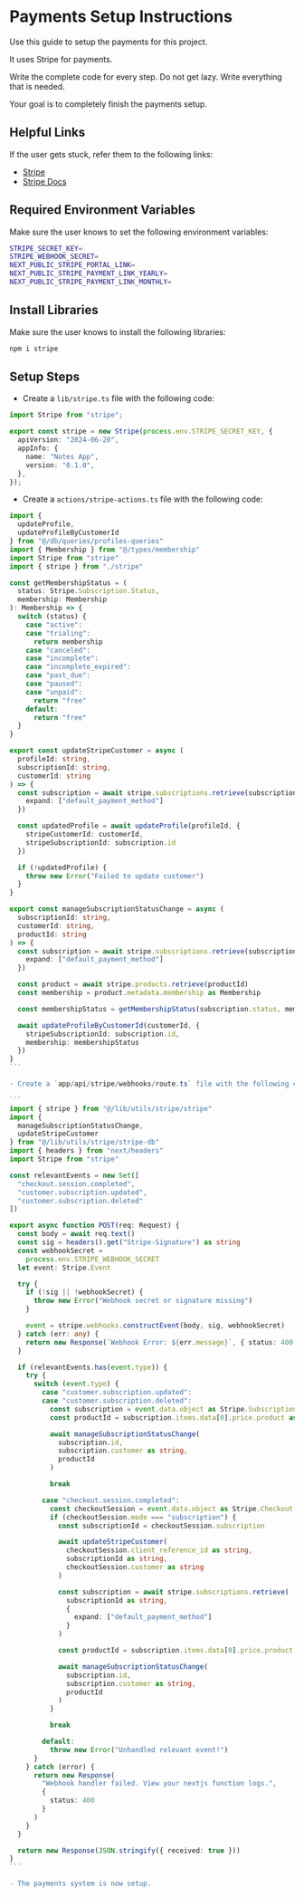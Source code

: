 # Payments Setup Instructions

Use this guide to setup the payments for this project.

It uses Stripe for payments.

Write the complete code for every step. Do not get lazy. Write everything that is needed.

Your goal is to completely finish the payments setup.

## Helpful Links

If the user gets stuck, refer them to the following links:

- [Stripe](https://stripe.com/)
- [Stripe Docs](https://stripe.com/docs)

## Required Environment Variables

Make sure the user knows to set the following environment variables:

```bash
STRIPE_SECRET_KEY=
STRIPE_WEBHOOK_SECRET=
NEXT_PUBLIC_STRIPE_PORTAL_LINK=
NEXT_PUBLIC_STRIPE_PAYMENT_LINK_YEARLY=
NEXT_PUBLIC_STRIPE_PAYMENT_LINK_MONTHLY=
```

## Install Libraries

Make sure the user knows to install the following libraries:

```bash
npm i stripe
```

## Setup Steps

- Create a `lib/stripe.ts` file with the following code:

```ts
import Stripe from "stripe";

export const stripe = new Stripe(process.env.STRIPE_SECRET_KEY, {
  apiVersion: "2024-06-20",
  appInfo: {
    name: "Notes App",
    version: "0.1.0",
  },
});
```

- Create a `actions/stripe-actions.ts` file with the following code:

````ts
import {
  updateProfile,
  updateProfileByCustomerId
} from "@/db/queries/profiles-queries"
import { Membership } from "@/types/membership"
import Stripe from "stripe"
import { stripe } from "./stripe"

const getMembershipStatus = (
  status: Stripe.Subscription.Status,
  membership: Membership
): Membership => {
  switch (status) {
    case "active":
    case "trialing":
      return membership
    case "canceled":
    case "incomplete":
    case "incomplete_expired":
    case "past_due":
    case "paused":
    case "unpaid":
      return "free"
    default:
      return "free"
  }
}

export const updateStripeCustomer = async (
  profileId: string,
  subscriptionId: string,
  customerId: string
) => {
  const subscription = await stripe.subscriptions.retrieve(subscriptionId, {
    expand: ["default_payment_method"]
  })

  const updatedProfile = await updateProfile(profileId, {
    stripeCustomerId: customerId,
    stripeSubscriptionId: subscription.id
  })

  if (!updatedProfile) {
    throw new Error("Failed to update customer")
  }
}

export const manageSubscriptionStatusChange = async (
  subscriptionId: string,
  customerId: string,
  productId: string
) => {
  const subscription = await stripe.subscriptions.retrieve(subscriptionId, {
    expand: ["default_payment_method"]
  })

  const product = await stripe.products.retrieve(productId)
  const membership = product.metadata.membership as Membership

  const membershipStatus = getMembershipStatus(subscription.status, membership)

  await updateProfileByCustomerId(customerId, {
    stripeSubscriptionId: subscription.id,
    membership: membershipStatus
  })
}
```

- Create a `app/api/stripe/webhooks/route.ts` file with the following code:

```
import { stripe } from "@/lib/utils/stripe/stripe"
import {
  manageSubscriptionStatusChange,
  updateStripeCustomer
} from "@/lib/utils/stripe/stripe-db"
import { headers } from "next/headers"
import Stripe from "stripe"

const relevantEvents = new Set([
  "checkout.session.completed",
  "customer.subscription.updated",
  "customer.subscription.deleted"
])

export async function POST(req: Request) {
  const body = await req.text()
  const sig = headers().get("Stripe-Signature") as string
  const webhookSecret =
    process.env.STRIPE_WEBHOOK_SECRET
  let event: Stripe.Event

  try {
    if (!sig || !webhookSecret) {
      throw new Error("Webhook secret or signature missing")
    }

    event = stripe.webhooks.constructEvent(body, sig, webhookSecret)
  } catch (err: any) {
    return new Response(`Webhook Error: ${err.message}`, { status: 400 })
  }

  if (relevantEvents.has(event.type)) {
    try {
      switch (event.type) {
        case "customer.subscription.updated":
        case "customer.subscription.deleted":
          const subscription = event.data.object as Stripe.Subscription
          const productId = subscription.items.data[0].price.product as string

          await manageSubscriptionStatusChange(
            subscription.id,
            subscription.customer as string,
            productId
          )

          break

        case "checkout.session.completed":
          const checkoutSession = event.data.object as Stripe.Checkout.Session
          if (checkoutSession.mode === "subscription") {
            const subscriptionId = checkoutSession.subscription

            await updateStripeCustomer(
              checkoutSession.client_reference_id as string,
              subscriptionId as string,
              checkoutSession.customer as string
            )

            const subscription = await stripe.subscriptions.retrieve(
              subscriptionId as string,
              {
                expand: ["default_payment_method"]
              }
            )

            const productId = subscription.items.data[0].price.product as string

            await manageSubscriptionStatusChange(
              subscription.id,
              subscription.customer as string,
              productId
            )
          }

          break

        default:
          throw new Error("Unhandled relevant event!")
      }
    } catch (error) {
      return new Response(
        "Webhook handler failed. View your nextjs function logs.",
        {
          status: 400
        }
      )
    }
  }

  return new Response(JSON.stringify({ received: true }))
}
```

- The payments system is now setup.
````
